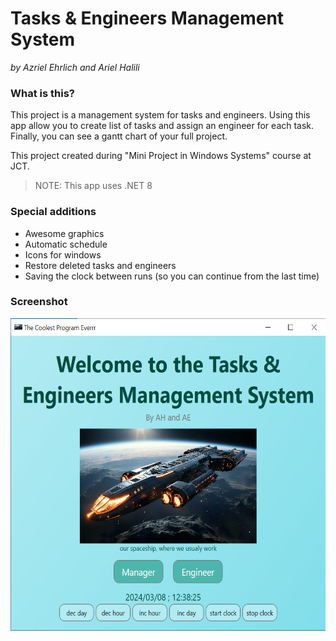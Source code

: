 # Tasks & Engineers Management System
_by Azriel Ehrlich and Ariel Halili_

### What is this?
This project is a management system for tasks and engineers. Using this app allow you to create list of tasks and assign an engineer for each task. Finally, you can see a gantt chart of your full project.

This project created during "Mini Project in Windows Systems" course at JCT.

> NOTE: This app uses .NET 8 

### Special additions
* Awesome graphics
* Automatic schedule
* Icons for windows
* Restore deleted tasks and engineers
* Saving the clock between runs (so you can continue from the last time)

### Screenshot
<img src="screenshot.png" alt="screenshot of the opening screen" height="500"/>
